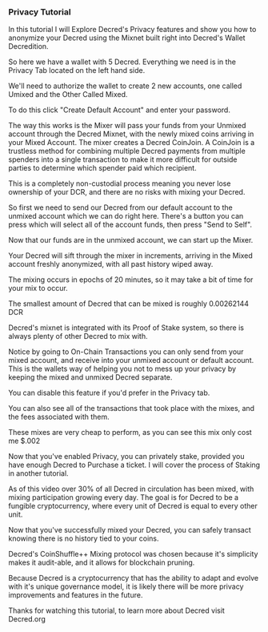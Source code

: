 ### Privacy Tutorial

In this tutorial I will Explore Decred's Privacy features and show you how to anonymize your Decred using the Mixnet built right into Decred's Wallet Decredition. 

So here we have a wallet with 5 Decred. Everything we need is in the Privacy Tab located on the left hand side.

We'll need to authorize the wallet to create 2 new accounts, one called Umixed and the Other Called Mixed.

To do this click "Create Default Account" and enter your password.

The way this works is the Mixer will pass your funds from your Unmixed account through the Decred Mixnet, with the newly mixed coins arriving in your Mixed Account. The mixer creates a Decred CoinJoin. A CoinJoin is a trustless method for combining multiple Decred payments from multiple spenders into a single transaction to make it more difficult for outside parties to determine which spender paid which recipient.

This is a completely non-custodial process meaning you never lose ownership of your DCR, and there are no risks with mixing your Decred.

So first we need to send our Decred from our default account to the unmixed account which we can do right here. There's a button you can press which will select all of the account funds, then press "Send to Self".

Now that our funds are in the unmixed account, we can start up the Mixer.

Your Decred will sift through the mixer in increments, arriving in the Mixed account freshly anonymized, with all past history wiped away.

The mixing occurs in epochs of 20 minutes, so it may take a bit of time for your mix to occur.

The smallest amount of Decred that can be mixed is roughly 0.00262144 DCR

Decred's mixnet is integrated with its Proof of Stake system, so there is always plenty of other Decred to mix with.

Notice by going to On-Chain Transactions you can only send from your mixed account, and receive into your unmixed account or default account. This is the wallets way of helping you not to mess up your privacy by keeping the mixed and unmixed Decred separate.

You can disable this feature if you'd prefer in the Privacy tab.

You can also see all of the transactions that took place with the mixes, and the fees associated with them.

These mixes are very cheap to perform, as you can see this mix only cost me $.002

Now that you've enabled Privacy, you can privately stake, provided you have enough Decred to Purchase a ticket. I will cover the process of Staking in another tutorial.

As of this video over 30% of all Decred in circulation has been mixed, with mixing participation growing every day. The goal is for Decred to be a fungible cryptocurrency, where every unit of Decred is equal to every other unit. 

Now that you've successfully mixed your Decred, you can safely transact knowing there is no history tied to your coins.

Decred's CoinShuffle++ Mixing protocol was chosen because it's simplicity makes it audit-able, and it allows for blockchain pruning.

Because Decred is a cryptocurrency that has the ability to adapt and evolve with it's unique governance model, it is likely there will be more privacy improvements and features in the future.

Thanks for watching this tutorial, to learn more about Decred visit Decred.org

